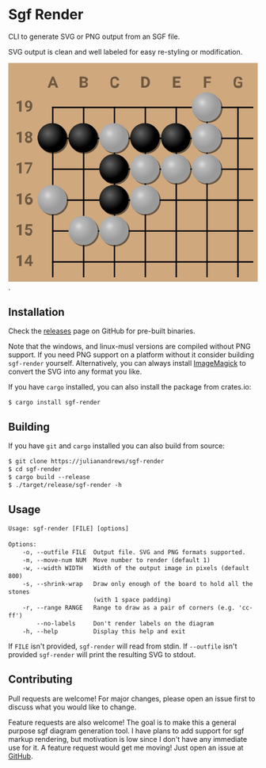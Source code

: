 # Sgf Render

CLI to generate SVG or PNG output from an SGF file.

SVG output is clean and well labeled for easy re-styling or modification.

![Cho Chikun Elementary, Problem 45](data/problem45.svg).

## Installation

Check the [releases](https://github.com/julianandrews/sgf-render/releases) page
on GitHub for pre-built binaries.

Note that the windows, and linux-musl versions are compiled without PNG
support. If you need PNG support on a platform without it consider building
`sgf-render` yourself. Alternatively, you can always install
[ImageMagick](https://imagemagick.org/index.php) to convert the SVG into any
format you like.

If you have `cargo` installed, you can also install the package from crates.io:

```
$ cargo install sgf-render
```

## Building

If you have `git` and `cargo` installed you can also build from source:

```
$ git clone https://julianandrews/sgf-render
$ cd sgf-render
$ cargo build --release
$ ./target/release/sgf-render -h
```

## Usage

```
Usage: sgf-render [FILE] [options]

Options:
    -o, --outfile FILE  Output file. SVG and PNG formats supported.
    -m, --move-num NUM  Move number to render (default 1)
    -w, --width WIDTH   Width of the output image in pixels (default 800)
    -s, --shrink-wrap   Draw only enough of the board to hold all the stones
                        (with 1 space padding)
    -r, --range RANGE   Range to draw as a pair of corners (e.g. 'cc-ff')
        --no-labels     Don't render labels on the diagram
    -h, --help          Display this help and exit
```

If `FILE` isn't provided, `sgf-render` will read from stdin. If `--outfile`
isn't provided `sgf-render` will print the resulting SVG to stdout.

## Contributing
Pull requests are welcome! For major changes, please open an issue first to
discuss what you would like to change.

Feature requests are also welcome! The goal is to make this a general purpose
sgf diagram generation tool. I have plans to add support for sgf markup
rendering, but motivation is low since I don't have any immediate use for it. A
feature request would get me moving! Just open an issue at
[GitHub](https://github.com/julianandrews/sgf-render/issues).
